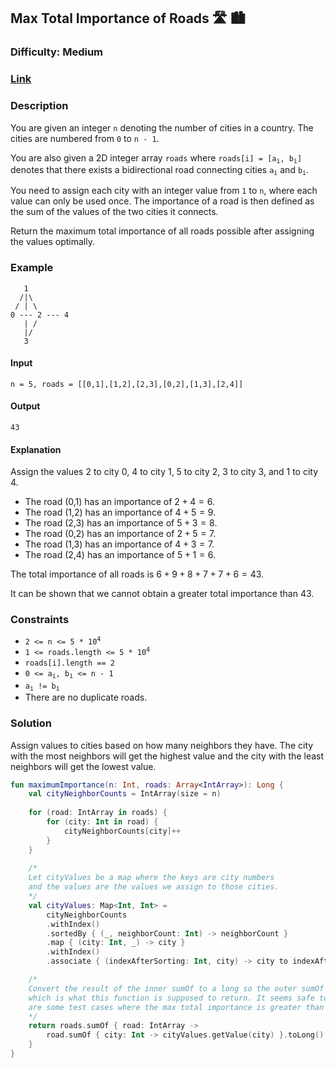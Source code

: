 ## Max Total Importance of Roads :motorway: :cityscape:
### Difficulty: Medium
### [Link](https://leetcode.com/problems/maximum-total-importance-of-roads/)

### Description

You are given an integer `n` denoting the number of cities in a country. The cities are numbered from `0` to `n - 1`.

You are also given a 2D integer array `roads` where <code>roads[i] = [a<sub>i</sub>, b<sub>i</sub>]</code> denotes that there exists a bidirectional road connecting cities <code>a<sub>i</sub></code> and <code>b<sub>i</sub></code>.

You need to assign each city with an integer value from `1` to `n`, where each value can only be used once. The importance of a road is then defined as the sum of the values of the two cities it connects.

Return the maximum total importance of all roads possible after assigning the values optimally.

### Example

```
   1
  /|\
 / | \
0 --- 2 --- 4
   | /
   |/
   3
```

#### Input
`n = 5, roads = [[0,1],[1,2],[2,3],[0,2],[1,3],[2,4]]`

#### Output
`43`

#### Explanation

Assign the values 2 to city 0, 4 to city 1, 5 to city 2, 3 to city 3, and 1 to city 4.

- The road (0,1) has an importance of $2 + 4 = 6$.
- The road (1,2) has an importance of $4 + 5 = 9$.
- The road (2,3) has an importance of $5 + 3 = 8$.
- The road (0,2) has an importance of $2 + 5 = 7$.
- The road (1,3) has an importance of $4 + 3 = 7$.
- The road (2,4) has an importance of $5 + 1 = 6$.

The total importance of all roads is $6 + 9 + 8 + 7 + 7 + 6 = 43$.

It can be shown that we cannot obtain a greater total importance than 43.

### Constraints
- <code>2 <= n <= 5 * 10<sup>4</sup></code>
- <code>1 <= roads.length <= 5 * 10<sup>4</sup></code>
- `roads[i].length == 2`
- <code>0 <= a<sub>i</sub>, b<sub>i</sub> <= n - 1</code>
- <code>a<sub>i</sub> != b<sub>i</sub></code>
- There are no duplicate roads.

### Solution

Assign values to cities based on how many neighbors they have. The city with the most neighbors will get the highest value and the city with the least neighbors will get the lowest value.

```kotlin
fun maximumImportance(n: Int, roads: Array<IntArray>): Long {
    val cityNeighborCounts = IntArray(size = n)
    
    for (road: IntArray in roads) {
        for (city: Int in road) {
            cityNeighborCounts[city]++
        }
    }
    
    /*
    Let cityValues be a map where the keys are city numbers
    and the values are the values we assign to those cities.
    */
    val cityValues: Map<Int, Int> =
        cityNeighborCounts
        .withIndex()
        .sortedBy { (_, neighborCount: Int) -> neighborCount }
        .map { (city: Int, _) -> city }
        .withIndex()
        .associate { (indexAfterSorting: Int, city) -> city to indexAfterSorting + 1 }

    /*
    Convert the result of the inner sumOf to a long so the outer sumOf returns a long,
    which is what this function is supposed to return. It seems safe to assume that there
    are some test cases where the max total importance is greater than the int max value.
    */
    return roads.sumOf { road: IntArray ->
        road.sumOf { city: Int -> cityValues.getValue(city) }.toLong()
    }
}
```